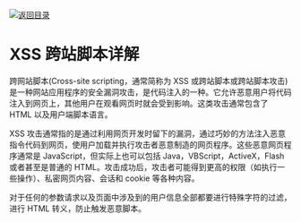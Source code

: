 [![返回目录](https://i.postimg.cc/50XLzC7C/image.png)](https://github.com/wx-chevalier/Web-Series)

# XSS 跨站脚本详解

跨网站脚本(Cross-site scripting，通常简称为 XSS 或跨站脚本或跨站脚本攻击)是一种网站应用程序的安全漏洞攻击，是代码注入的一种。它允许恶意用户将代码注入到网页上，其他用户在观看网页时就会受到影响。这类攻击通常包含了 HTML 以及用户端脚本语言。

XSS 攻击通常指的是通过利用网页开发时留下的漏洞，通过巧妙的方法注入恶意指令代码到网页，使用户加载并执行攻击者恶意制造的网页程序。这些恶意网页程序通常是 JavaScript，但实际上也可以包括 Java，VBScript，ActiveX，Flash 或者甚至是普通的 HTML。攻击成功后，攻击者可能得到更高的权限（如执行一些操作）、私密网页内容、会话和 cookie 等各种内容。

对于任何的参数请求以及页面中涉及到的用户信息全部都要进行特殊字符的过滤，进行 HTML 转义，防止触发恶意脚本。
